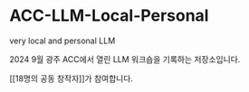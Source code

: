# ACC-LLM-Local-Personal
 very local and personal LLM

2024 9월 광주 ACC에서 열린 LLM 워크숍을 기록하는 저장소입니다.

[[18명의 공동 창작자]]가 참여합니다.


